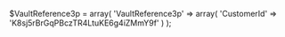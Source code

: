 $VaultReference3p = array(
    'VaultReference3p' => array(
        'CustomerId' => 'K8sj5rBrGqPBczTR4LtuKE6g4iZMmY9f'
    )
);